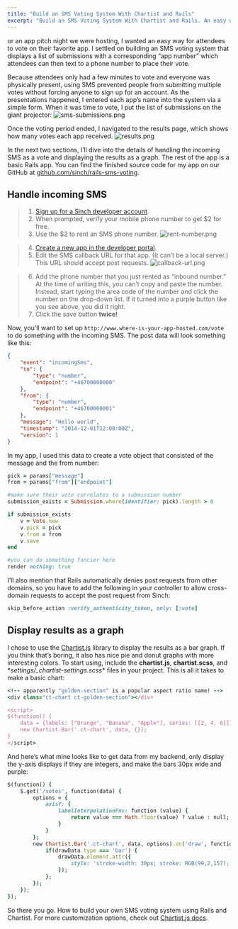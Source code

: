 ```yaml
---
title: "Build an SMS Voting System With Chartist and Rails"
excerpt: "Build an SMS Voting System With Chartist and Rails. An easy way to let users vote. This tutorial we will be building an SMS voting system that displays a list of submissions with a corresponding “app number” which attendees can then text to a phone number to place their vote."
---
```

or an app pitch night we were hosting, I wanted an easy way for attendees to vote on their favorite app. I settled on building an SMS voting system that displays a list of submissions with a corresponding “app number” which attendees can then text to a phone number to place their vote.

Because attendees only had a few minutes to vote and everyone was physically present, using SMS prevented people from submitting multiple votes without forcing anyone to sign up for an account. As the presentations happened, I entered each app’s name into the system via a simple form. When it was time to vote, I put the list of submissions on the giant projector:
![sms-submissions.png](https://files.readme.io/fd45985-sms-submissions.png)

Once the voting period ended, I navigated to the results page, which shows how many votes each app received.
![results.png](https://files.readme.io/366b254-results.png)

In the next two sections, I’ll dive into the details of handling the incoming SMS as a vote and displaying the results as a graph. The rest of the app is a basic Rails app. You can find the finished source code for my app on our GitHub at [github.com/sinch/rails-sms-voting](https://github.com/sinch/rails-sms-voting).

## Handle incoming SMS

> 1.  [Sign up for a Sinch developer account](https://portal.sinch.com/#/signup).
> 2.  When prompted, verify your mobile phone number to get $2 for free.
> 3.  Use the $2 to rent an SMS phone number.
![rent-number.png](https://files.readme.io/166a445-rent-number.png)

> 4.  [Create a new app in the developer portal](https://portal.sinch.com/#/login).
> 5.  Edit the SMS callback URL for that app. (It can’t be a local server.) This URL should accept post requests.
![callback-url.png](https://files.readme.io/c94ac4c-callback-url.png)

> 6.  Add the phone number that you just rented as “inbound number.” At the time of writing this, you can’t copy and paste the number. Instead, start typing the area code of the number and click the number on the drop-down list. If it turned into a purple button like you see above, you did it right.
> 7.  Click the save button **twice\!**

Now, you’ll want to set up `http://www.where-is-your-app-hosted.com/vote` to do something with the incoming SMS. The post data will look something like this:

```json
{
    "event": "incomingSms",
    "to": {
        "type": "number",
        "endpoint": "+46700000000"
    },
    "from": {
        "type": "number",
        "endpoint": "+46700000001"
    },
    "message": "Hello world",
    "timestamp": "2014-12-01T12:00:00Z",
    "version": 1
}
```

In my app, I used this data to create a vote object that consisted of the message and the from number:

```ruby
pick = params["message"]
from = params["from"]["endpoint"]

#make sure their vote correlates to a submission number
submission_exists = Submission.where(identifier: pick).length > 0

if submission_exists
    v = Vote.new
    v.pick = pick
    v.from = from
    v.save
end

#you can do something fancier here
render nothing: true
```

I’ll also mention that Rails automatically denies post requests from other domains, so you have to add the following in your controller to allow cross-domain requests to accept the post request from Sinch:

```ruby
skip_before_action :verify_authenticity_token, only: [:vote]
```

## Display results as a graph

I chose to use the [Chartist.js](http://gionkunz.github.io/chartist-js/) library to display the results as a bar graph. If you think that’s boring, it also has nice pie and donut graphs with more interesting colors. To start using, include the **chartist.js**, **chartist.scss**, and \**settings/\_chartist-settings.scss*\* files in your project. This is all it takes to make a basic chart:

```ruby
<!-- apparently "golden-section" is a popular aspect ratio name! -->
<div class="ct-chart ct-golden-section"></div>

<script>
$(function() {
    data = {labels: ["Orange", "Banana", "Apple"], series: [[2, 4, 6]]}
    new Chartist.Bar('.ct-chart', data, {});
}
</script>
```

And here’s what mine looks like to get data from my backend, only display the y-axis displays if they are integers, and make the bars 30px wide and purple:

```ruby
$(function() {
    $.get('/votes', function(data) {
        options = {
            axisY: {
                labelInterpolationFnc: function (value) {
                    return value === Math.floor(value) ? value : null;
                }
            }
        };
        new Chartist.Bar('.ct-chart', data, options).on('draw', function(drawData) {
            if(drawData.type === 'bar') {
                drawData.element.attr({
                    style: 'stroke-width: 30px; stroke: RGB(99,2,157);'
                });
            };
        });
    });
});
```

So there you go. How to build your own SMS voting system using Rails and Chartist. For more customization options, check out [Chartist.js docs](http://gionkunz.github.io/chartist-js/api-documentation.html).